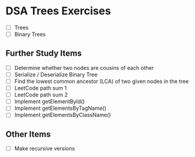 DSA Trees Exercises
===================

- [ ] Trees
- [ ] Binary Trees

## Further Study Items

- [ ] Determine whether two nodes are cousins of each other
- [ ] Serialize / Deserialize Binary Tree
- [ ] Find the lowest common ancestor (LCA) of two given nodes in the tree
- [ ] LeetCode path sum 1
- [ ] LeetCode path sum 2
- [ ] Implement getElementById()
- [ ] Implement getElementsByTagName()
- [ ] Implement getElementsByClassName()

## Other Items

- [ ] Make recursive versions

